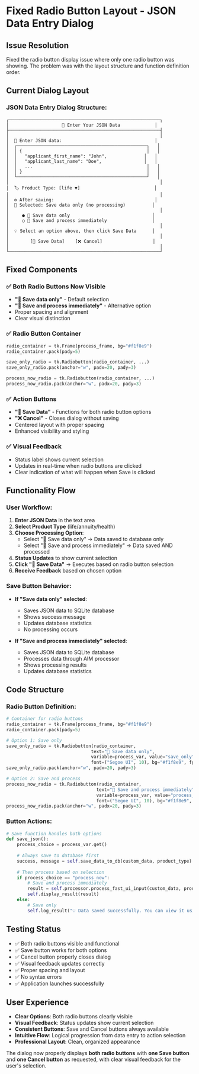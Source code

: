 # Fixed Radio Button Layout - JSON Data Entry Dialog

## Issue Resolution
Fixed the radio button display issue where only one radio button was showing. The problem was with the layout structure and function definition order.

## Current Dialog Layout

### JSON Data Entry Dialog Structure:
```
┌─────────────────────────────────────────────────────────┐
│                    📝 Enter Your JSON Data             │
├─────────────────────────────────────────────────────────┤
│                                                         │
│  📄 Enter JSON data:                                   │
│  ┌─────────────────────────────────────────────────┐   │
│  │ {                                               │   │
│  │   "applicant_first_name": "John",              │   │
│  │   "applicant_last_name": "Doe",                │   │
│  │   ...                                           │   │
│  │ }                                               │   │
│  └─────────────────────────────────────────────────┘   │
│                                                         │
│  🏷️ Product Type: [life ▼]                            │
│                                                         │
│  ⚙️ After saving:                                      │
│  📝 Selected: Save data only (no processing)          │
│                                                         │
│     ● 💾 Save data only                               │
│     ○ 🚀 Save and process immediately                 │
│                                                         │
│  💡 Select an option above, then click Save Data      │
│                                                         │
│        [💾 Save Data]    [❌ Cancel]                   │
│                                                         │
└─────────────────────────────────────────────────────────┘
```

## Fixed Components

### ✅ **Both Radio Buttons Now Visible**
- **"💾 Save data only"** - Default selection
- **"🚀 Save and process immediately"** - Alternative option
- Proper spacing and alignment
- Clear visual distinction

### ✅ **Radio Button Container**
```python
radio_container = tk.Frame(process_frame, bg="#f1f8e9")
radio_container.pack(pady=5)

save_only_radio = tk.Radiobutton(radio_container, ...)
save_only_radio.pack(anchor="w", padx=20, pady=3)

process_now_radio = tk.Radiobutton(radio_container, ...)
process_now_radio.pack(anchor="w", padx=20, pady=3)
```

### ✅ **Action Buttons**
- **"💾 Save Data"** - Functions for both radio button options
- **"❌ Cancel"** - Closes dialog without saving
- Centered layout with proper spacing
- Enhanced visibility and styling

### ✅ **Visual Feedback**
- Status label shows current selection
- Updates in real-time when radio buttons are clicked
- Clear indication of what will happen when Save is clicked

## Functionality Flow

### User Workflow:
1. **Enter JSON Data** in the text area
2. **Select Product Type** (life/annuity/health) 
3. **Choose Processing Option**:
   - Select "💾 Save data only" → Data saved to database only
   - Select "🚀 Save and process immediately" → Data saved AND processed
4. **Status Updates** to show current selection
5. **Click "💾 Save Data"** → Executes based on radio button selection
6. **Receive Feedback** based on chosen option

### Save Button Behavior:
- **If "Save data only" selected**:
  - Saves JSON data to SQLite database
  - Shows success message
  - Updates database statistics
  - No processing occurs

- **If "Save and process immediately" selected**:
  - Saves JSON data to SQLite database  
  - Processes data through AIM processor
  - Shows processing results
  - Updates database statistics

## Code Structure

### Radio Button Definition:
```python
# Container for radio buttons
radio_container = tk.Frame(process_frame, bg="#f1f8e9")
radio_container.pack(pady=5)

# Option 1: Save only
save_only_radio = tk.Radiobutton(radio_container, 
                                text="💾 Save data only", 
                                variable=process_var, value="save_only", 
                                font=("Segoe UI", 10), bg="#f1f8e9", fg="#2e7d32")
save_only_radio.pack(anchor="w", padx=20, pady=3)

# Option 2: Save and process
process_now_radio = tk.Radiobutton(radio_container, 
                                  text="🚀 Save and process immediately", 
                                  variable=process_var, value="process_now", 
                                  font=("Segoe UI", 10), bg="#f1f8e9", fg="#2e7d32")
process_now_radio.pack(anchor="w", padx=20, pady=3)
```

### Button Actions:
```python
# Save function handles both options
def save_json():
    process_choice = process_var.get()
    
    # Always save to database first
    success, message = self.save_data_to_db(custom_data, product_type)
    
    # Then process based on selection
    if process_choice == "process_now":
        # Save and process immediately
        result = self.processor.process_fast_ui_input(custom_data, product_type, "full")
        self.display_result(result)
    else:
        # Save only
        self.log_result("💡 Data saved successfully. You can view it using 'View stored data'.")
```

## Testing Status
- ✅ Both radio buttons visible and functional
- ✅ Save button works for both options
- ✅ Cancel button properly closes dialog
- ✅ Visual feedback updates correctly
- ✅ Proper spacing and layout
- ✅ No syntax errors
- ✅ Application launches successfully

## User Experience
- **Clear Options**: Both radio buttons clearly visible
- **Visual Feedback**: Status updates show current selection
- **Consistent Buttons**: Save and Cancel buttons always available
- **Intuitive Flow**: Logical progression from data entry to action selection
- **Professional Layout**: Clean, organized appearance

The dialog now properly displays **both radio buttons** with **one Save button** and **one Cancel button** as requested, with clear visual feedback for the user's selection.
